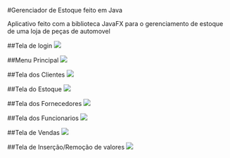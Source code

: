 #Gerenciador de Estoque feito em Java
<p>Aplicativo feito com a biblioteca JavaFX para o gerenciamento de estoque de uma loja de peças de automovel<p>

##Tela de login
<img src = "https://i.ibb.co/RSBJV6T/Login.png">

##Menu Principal
<img src = "https://i.ibb.co/qsYHDCm/Menu-principal.png">

##Tela dos Clientes
<img src = "https://i.ibb.co/mvs1xTR/Clientes.png">

##Tela do Estoque
<img src = "https://i.ibb.co/WkHBxmy/Estoque.png">

##Tela dos Fornecedores
<img src = "https://i.ibb.co/MDnz1Kg/Fornecedores.png">

##Tela dos Funcionarios
<img src = "https://i.ibb.co/hM9WZxb/Funcionarios.png">

##Tela de Vendas
<img src = "https://i.ibb.co/2Y2KQ5T/Vendas.png">

##Tela de Inserção/Remoção de valores
<img src = "https://i.ibb.co/rspNK1Z/Manipula-o.png">
